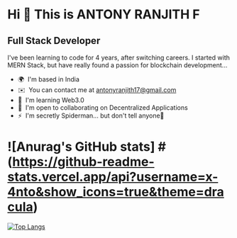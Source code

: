 Hi 👋 This is ANTONY RANJITH F
=================================

Full Stack Developer
--------------------

I've been learning to code for 4 years, after switching careers. I started with MERN Stack, but have really found a passion for blockchain development...

* 🌍  I'm based in India
* ✉️  You can contact me at [antonyranjith17@gmail.com](mailto:antonyranjith17@gmail.com)
* 🧠  I'm learning Web3.0
* 🤝  I'm open to collaborating on Decentralized Applications
* ⚡  I'm secretly Spiderman... but don't tell anyone🤫




# ![Anurag's GitHub stats] #(https://github-readme-stats.vercel.app/api?username=x-4nto&show_icons=true&theme=dracula)

[![Top Langs](https://github-readme-stats.vercel.app/api/top-langs/?username=x-4nto&langs_count=5&layout=compact)](https://github.com/anuraghazra/github-readme-stats)
